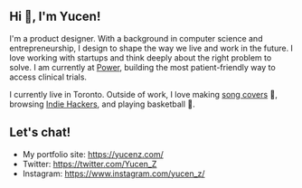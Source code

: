 ## Hi 👋, I'm Yucen!

I'm a product designer. With a background in computer science and entrepreneurship, I design to shape the way we live and work in the future. I love working with startups and think deeply about the right problem to solve. I am currently at [Power](https://www.withpower.com/), building the most patient-friendly way to access clinical trials.

I currently live in Toronto. Outside of work, I love making [song covers](https://www.notion.so/Music-fa8f5e1f65584ae28a85c6a905a3b842) 🎤,  browsing [Indie Hackers](https://www.indiehackers.com/), and playing basketball 🏀.

## Let's chat!
- My portfolio site: https://yucenz.com/ 
- Twitter: https://twitter.com/Yucen_Z
- Instagram: https://www.instagram.com/yucen_z/
